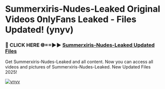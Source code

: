# Summerxiris-Nudes-Leaked Original Videos 0nlyFans Leaked - Files Updated! (ynyv)

<h3>🔴 CLICK HERE 🌐==►► <a href="https://tinyurl.com/4mcuefdz" rel="nofollow">Summerxiris-Nudes-Leaked Updated Files</a></h3>

Get Summerxiris-Nudes-Leaked and all content. Now you can access all videos and pictures of Summerxiris-Nudes-Leaked. New Updated Files 2025!

[![ynyv](https://i.imgur.com/StAQSOY.gif)](https://tinyurl.com/4mcuefdz)
